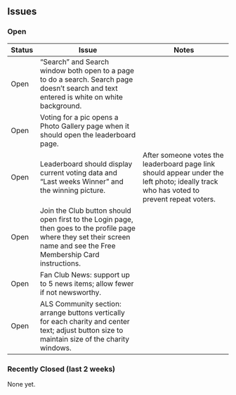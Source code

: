 ## Issues

### Open

| Status | Issue | Notes |
| --- | --- | --- |
| Open | “Search” and Search window both open to a page to do a search. Search page doesn’t search and text entered is white on white background. |  |
| Open | Voting for a pic opens a Photo Gallery page when it should open the leaderboard page. |  |
| Open | Leaderboard should display current voting data and “Last weeks Winner” and the winning picture. | After someone votes the leaderboard page link should appear under the left photo; ideally track who has voted to prevent repeat voters. |
| Open | Join the Club button should open first to the Login page, then goes to the profile page where they set their screen name and see the Free Membership Card instructions. |  |
| Open | Fan Club News: support up to 5 news items; allow fewer if not newsworthy. |  |
| Open | ALS Community section: arrange buttons vertically for each charity and center text; adjust button size to maintain size of the charity windows. |  |

### Recently Closed (last 2 weeks)

None yet.



